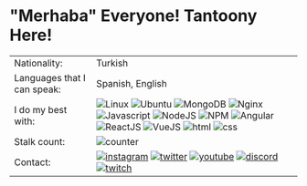 # "Merhaba" Everyone! Tantoony Here! 
|||
|-|-|
| Nationality: 		 			| Turkish 			|
| Languages that I can speak:	| Spanish, English 	|
| I do my best with: 			| ![Linux](https://cdn4.iconfinder.com/data/icons/logos-brands-5/24/linux-22.png) ![Ubuntu](https://cdn4.iconfinder.com/data/icons/logos-brands-5/24/ubuntu-22.png) ![MongoDB](https://cdn4.iconfinder.com/data/icons/logos-brands-5/24/mongodb-22.png) ![Nginx](https://cdn4.iconfinder.com/data/icons/logos-brands-5/24/nginx-22.png) ![Javascript](https://cdn4.iconfinder.com/data/icons/scripting-and-programming-languages/512/js-22.png) ![NodeJS](https://cdn4.iconfinder.com/data/icons/logos-brands-5/24/node-dot-js-22.png) ![NPM](https://cdn4.iconfinder.com/data/icons/logos-brands-5/24/npm-22.png) ![Angular](https://cdn4.iconfinder.com/data/icons/logos-brands-5/24/angular-22.png) ![ReactJS](https://cdn4.iconfinder.com/data/icons/logos-brands-5/24/react-22.png) ![VueJS](https://cdn1.iconfinder.com/data/icons/ionicons-fill-vol-2/512/logo-vue-22.png) ![html](https://cdn4.iconfinder.com/data/icons/logos-brands-5/24/html5-22.png) ![css](https://cdn4.iconfinder.com/data/icons/logos-brands-5/24/css3-22.png) |
|Stalk count:					|	![counter](https://profile-counter.glitch.me/{Tantoony}/count.svg)
| Contact:        | [![instagram](https://cdn1.iconfinder.com/data/icons/apps-8/64/instagram-ig-apps-platform-24.png)](https://instagram.com/tantoony.st) [![twitter](https://cdn1.iconfinder.com/data/icons/apps-8/64/twitter-apps-platform-24.png)](https://twitter.com/Tantoony_) [![youtube](https://cdn1.iconfinder.com/data/icons/apps-8/64/youtube-apps-platform-24.png)](https://www.youtube.com/channel/Tantoony1st) [![discord](https://cdn1.iconfinder.com/data/icons/apps-8/64/discord-apps-platform-24.png)](https://discord.com/users/942697809080111145) [![twitch](https://cdn1.iconfinder.com/data/icons/apps-8/64/twitch-apps-platform-24.png)](https://www.twitch.tv/tantoony_) |



<div align="center">
<!--
 <div>
  <p align="center">
   Contact links: 
    <a href="" target="_blank"><img src="" width="30px" heigth= "30px" /></a>
    <a href="" target="_blank"><img src="" width="30px" heigth= "30px" /></a>
    <a href="" target="_blank"><img src="" width="30px" heigth= "30px" /></a>
    <a href="" target="_blank"><img src="" width="30px" heigth= "30px" /></a>
    <a href="https://www.reddit.com/user/Tantoony" target="_blank"><img src="https://cdn1.iconfinder.com/data/icons/apps-8/64/reddit-apps-platform-512.png" width="30px" heigth= "30px" /></a>
    <a href="https://stackoverflow.com/users/15467316/tantoony?tab=profile" target="_blank"><img src="https://cdn1.iconfinder.com/data/icons/apps-8/64/stack-overflow-stackoverflow-apps-platform-512.png" width="30px" heigth= "30px" /></a>
    <a href="https://open.spotify.com/user/bsa431plyu8hiphpc0ggbsa25" target="_blank"><img src="https://cdn1.iconfinder.com/data/icons/apps-8/64/spotify-apps-platform-512.png" width="30px" heigth= "30px" /></a>
    <a href="" target="_blank"><img src="" width="30px" heigth= "30px" /></a>
</div>
  <img src="https://spotify-github-profile.vercel.app/api/view?uid=bsa431plyu8hiphpc0ggbsa25&cover_image=true&theme=default" />
  -->
</div>
